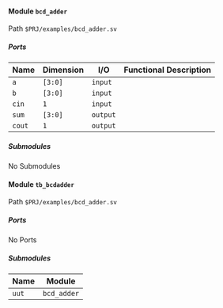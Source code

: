 #### Module `bcd_adder`

Path `$PRJ/examples/bcd_adder.sv`

##### Ports
                                                                           
| Name      | Dimension     | I/O         | Functional Description        |
|-----------|---------------|-------------|-------------------------------|
| `a`       | `[3:0]`       | `input`     |                               |
| `b`       | `[3:0]`       | `input`     |                               |
| `cin`     | `1`           | `input`     |                               |
| `sum`     | `[3:0]`       | `output`    |                               |
| `cout`    | `1`           | `output`    |                               |
                                                                           
##### Submodules

No Submodules

#### Module `tb_bcdadder`

Path `$PRJ/examples/bcd_adder.sv`

##### Ports

No Ports

##### Submodules
                                                                           
| Name                     | Module                                       |
|--------------------------|----------------------------------------------|
| `uut`                    | `bcd_adder`                                  |
                                                                           

